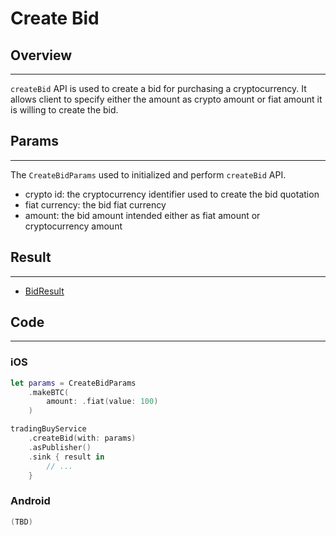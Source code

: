 # Create Bid

## Overview
---
`createBid` API is used to create a bid for purchasing a cryptocurrency. It allows client to specify either the amount as crypto amount or fiat amount it is willing to create the bid.

## Params
---
The `CreateBidParams` used to initialized and perform `createBid` API.

- crypto id: the cryptocurrency identifier used to create the bid quotation
- fiat currency: the bid fiat currency
- amount: the bid amount intended either as fiat amount or cryptocurrency amount

## Result
---
- [BidResult](BidResult.md)

## Code
---
### iOS
```swift
let params = CreateBidParams
    .makeBTC(
        amount: .fiat(value: 100)
    )

tradingBuyService
    .createBid(with: params)
    .asPublisher()
    .sink { result in
        // ...
    }
```

### Android
```kotlin
(TBD)
```